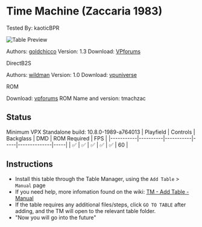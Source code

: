 # Time Machine (Zaccaria 1983)
Tested By: kaoticBPR

![Table Preview](../../images/vpx-time-machine-preview.jpg)

Authors: [goldchicco](https://www.vpforums.org/index.php?showuser=88795)
Version: 1.3
Download: [VPforums](https://www.vpforums.org/index.php?app=downloads&showfile=15536)

DirectB2S

Authors: [wildman](https://vpuniverse.com/profile/5-wildman/)
Version: 1.0
Download: [vpuniverse](https://vpuniverse.com/files/file/3058-timemachine-zaccaria-1983/)

ROM

Download: [vpforums](https://www.vpforums.org/index.php?app=downloads&showfile=609)
ROM Name and version: tmachzac

## Status 

Minimum VPX Standalone build: 10.8.0-1989-a764013
| Playfield | Controls | Backglass | DMD | ROM Required | FPS | 
|-----------|----------|-----------|-----|--------------|-----|
| :white_check_mark: | :white_check_mark: | :white_check_mark: | :white_check_mark: | :white_check_mark: | 60 |

## Instructions

- Install this table through the Table Manager, using the `Add Table` > `Manual` page
- If you need help, more infomation found on the wiki: [TM - Add Table - Manual](https://github.com/LegendsUnchained/vpx-standalone-alp4k/wiki/%5B04%5D-%F0%9F%A7%A1-TM-%E2%80%90-Other-Features#add-table---manual)
- If the table requires any additional files/steps, click `GO TO TABLE` after adding, and the TM will open to the relevant table folder.
- "Now you will go into the future"

